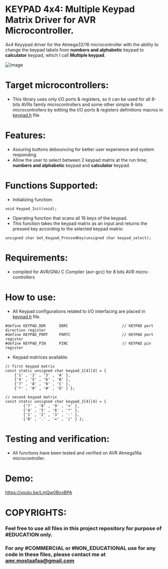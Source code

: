 # KEYPAD 4x4: Multiple Keypad Matrix Driver for AVR Microcontroller.
4x4 Keyypad driver for the Atmega32/16 microcontroller with the ability to change the keypad labels from **numbers and alphabetic** keypad to **calculator** keypad, which I call **Multiple keypad**.

![image](https://i.ibb.co/P5SJZnw/IMG-20180401-163445.jpg)

# Target microcontrollers:
- This library uses only I/O ports & registers, so it can be used for all 8-bits AVRs family microcontrollers and some other simple 8-bits microcontrollers by editing the I/O ports & registers definitions macros in [keypad.h](https://github.com/amr-mostafa/KEYPAD4x4-MultipleKeypadMatrix-Driver-AVR/blob/master/keypad.h) file.

# Features:
- Assuring buttons debouncing for better user experience and system responding.
- Allow the user to select between 2 keypad matrix at the run time; **numbers and alphabetic** keypad and **calculator** keypad.

# Functions Supported:
* Initializing function:
```
void Keypad_Init(void);
```
* Operating function that scans all 16 keys of the keypad.
* This function takes the keypad matrix as an input and returns the pressed key according to the selected keypad matrix:
```
unsigned char Get_Keypad_PressedKey(unsigned char keypad_select);
```

# Requirements:
- compiled for AVR/GNU C Compiler (avr-gcc) for 8 bits AVR micro-controllers

# How to use:
- All Keypad configurations related to I/O interfacing are placed in [keypad.h](https://github.com/amr-mostafa/KEYPAD4x4-MultipleKeypadMatrix-Driver-AVR/blob/master/keypad.h) file.
```
#define KEYPAD_DDR		DDRC						// KEYPAD port direction register
#define KEYPAD_PORT		PORTC						// KEYPAD port register
#define KEYPAD_PIN		PINC						// KEYPAD pin register
```

- Keypad matrices available:
```
// first keypad matrix
const static unsigned char keypad_1[4][4] = {
	{'1' , '2' , '3' , 'A' },
	{'4' , '5' , '6' , 'B' },
	{'7' , '8' , '9' , 'C' },
	{'*' , '0' , '#' , 'D' } };

// second keypad matrix
const static unsigned char keypad_2[4][4] = {
		{'7' , '8' , '9' , '+' },
		{'4' , '5' , '6' , '*' },
		{'1' , '2' , '3' , '-' },
		{'0' , '.' , '=' , '/' } };
```

# Testing and verification:
- All functions have been tested and verified on AVR Atmega16a microcontroller.

# Demo:
https://youtu.be/LmQw0ByxBPA

# COPYRIGHTS:
### Feel free to use all files in this project repository for purpose of #EDUCATION only.
### For any #COMMERCIAL or #NON_EDUCATIONAL use for any code in these files, please contact me at amr.mostaafaa@gmail.com
